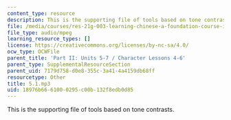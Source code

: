 ```yaml
---
content_type: resource
description: This is the supporting file of tools based on tone contrasts.
file: /media/courses/res-21g-003-learning-chinese-a-foundation-course-in-mandarin-spring-2011/18976b6661000295c00b132f8edb0d85_5.1.mp3
file_type: audio/mpeg
learning_resource_types: []
license: https://creativecommons.org/licenses/by-nc-sa/4.0/
ocw_type: OCWFile
parent_title: 'Part II: Units 5-7 / Character Lessons 4-6'
parent_type: SupplementalResourceSection
parent_uid: 7179d758-d0e8-355c-3a41-4a4159db68ff
resourcetype: Other
title: 5.1.mp3
uid: 18976b66-6100-0295-c00b-132f8edb0d85
---
```

This is the supporting file of tools based on tone contrasts.